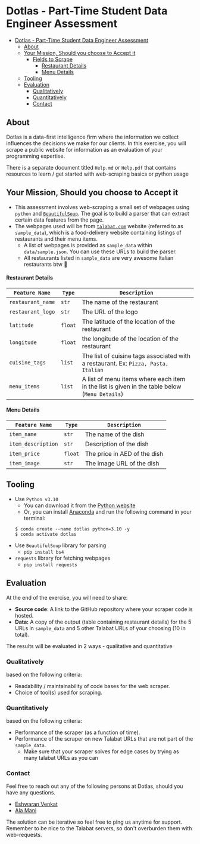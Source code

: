 # Dotlas - Part-Time Student Data Engineer Assessment

- [Dotlas - Part-Time Student Data Engineer Assessment](#dotlas---part-time-student-data-engineer-assessment)
  - [About](#about)
  - [Your Mission, Should you choose to Accept it](#your-mission-should-you-choose-to-accept-it)
    - [Fields to Scrape](#fields-to-scrape)
      - [Restaurant Details](#restaurant-details)
      - [Menu Details](#menu-details)
  - [Tooling](#tooling)
  - [Evaluation](#evaluation)
    - [Qualitatively](#qualitatively)
    - [Quantitatively](#quantitatively)
    - [Contact](#contact)

## About

Dotlas is a data-first intelligence firm where the information we collect influences the decisions we make for our clients. In this exercise, you will scrape a public website for information as an evaluation of your programming expertise.

There is a separate document titled `Help.md` or `Help.pdf` that contains resources to learn / get started with web-scraping basics or python usage

## Your Mission, Should you choose to Accept it
* This assessment involves web-scraping a small set of webpages using `python` and [`BeautifulSoup`](https://www.crummy.com/software/BeautifulSoup/bs4/doc/). The goal is to build a parser that can extract certain data features from the page.
* The webpages used will be from [`talabat.com`](https://www.talabat.com/uae/sitemap) website (referred to as `sample_data`), which is a food-delivery website containing listings of restaurants and their menu items. 
  * A list of webpages is provided as `sample_data` within `data/sample.json`. You can use these URLs to build the parser.
  * All restaurants listed in `sample_data` are very awesome Italian restaurants btw 🍝

#### Restaurant Details

| `Feature Name` | `Type` | `Description`|
| --- | --- | --- | 
| `restaurant_name` | `str` | The name of the restaurant |
| `restaurant_logo` | `str` | The URL of the logo |
| `latitude` | `float` | The latitude of the location of the restaurant | 
| `longitude` | `float` | the longitude of the location of the restaurant |
| `cuisine_tags` | `list` | The list of cuisine tags associated with a restaurant. Ex: `Pizza, Pasta, Italian` 
| `menu_items` | `list` | A list of menu items where each item in the list is given in the table below (`Menu Details`) | 

#### Menu Details

| `Feature Name` | `Type` | `Description`|
| --- | --- | --- | 
| `item_name` | `str` | The name of the dish |
| `item_description` | `str` | Description of the dish | 
| `item_price` | `float` | The price in AED of the dish | 
| `item_image` | `str` | The image URL of the dish |

## Tooling
* Use `Python v3.10`
    * You can download it from the [Python website](https://www.python.org/downloads/release/python-3105/)
    * Or, you can install [Anaconda](https://www.anaconda.com/) and run the following command in your terminal:
    ```
    $ conda create --name dotlas python=3.10 -y 
    $ conda activate dotlas
    ```
* Use `BeautifulSoup` library for parsing
  * `pip install bs4`
* `requests` library for fetching webpages
  * `pip install requests`

## Evaluation

At the end of the exercise, you will need to share:

* **Source code**: A link to the GitHub repository where your scraper code is hosted.
* **Data:** A copy of the output (table containing restaurant details) for the 5 URLs in `sample_data` and 5 other Talabat URLs of your choosing (10 in total).

The results will be evaluated in 2 ways - qualitative and quantitative 
### Qualitatively 
based on the following criteria:
  * Readability / maintainability of code bases for the web scraper.
  * Choice of tool(s) used for scraping.

### Quantitatively 
based on the following criteria:
  * Performance of the scraper (as a function of time).
  * Performance of the scraper on new Talabat URLs that are not part of the `sample_data`.
    * Make sure that your scraper solves for edge cases by trying as many talabat URLs as you can

### Contact
Feel free to reach out any of the following persons at Dotlas, should you have any questions. 

* [Eshwaran Venkat](https://linkedin.com/in/eshwaranv98)
* [Ala Mani](https://www.linkedin.com/in/ala-mani/)

The solution can be iterative so feel free to ping us anytime for support. Remember to be nice to the Talabat servers, so don't overburden them with web-requests. 
